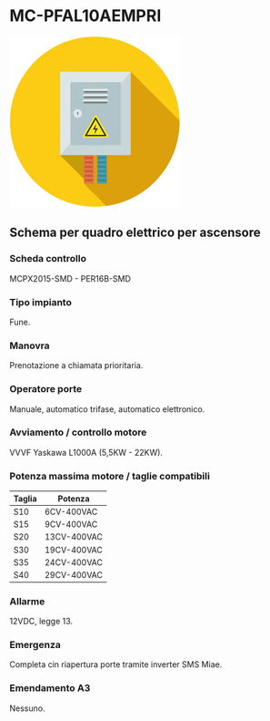 # MC-PFAL10AEMPRI
![electric_panel_icon](res/el_icon_4.jpg)
## Schema per quadro elettrico per ascensore

### Scheda controllo
MCPX2015-SMD - PER16B-SMD

### Tipo impianto
Fune.

### Manovra
Prenotazione a chiamata prioritaria.

### Operatore porte
Manuale, automatico trifase, automatico elettronico.

### Avviamento / controllo motore
VVVF Yaskawa L1000A (5,5KW - 22KW).

### Potenza massima motore / taglie compatibili
Taglia|Potenza
---|---
S10|6CV-400VAC
S15|9CV-400VAC
S20|13CV-400VAC
S30|19CV-400VAC
S35|24CV-400VAC
S40|29CV-400VAC

### Allarme
12VDC, legge 13.

### Emergenza
Completa cin riapertura porte tramite inverter SMS Miae.

### Emendamento A3
Nessuno.
